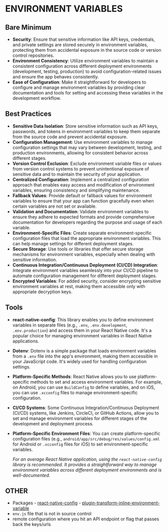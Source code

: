 # ENVIRONMENT VARIABLES

## Bare Minimum
- **Security**: Ensure that sensitive information like API keys, credentials, and private settings are stored securely in environment variables, protecting them from accidental exposure in the source code or version control repositories.
- **Environment Consistency**: Utilize environment variables to maintain a consistent configuration across different deployment environments (development, testing, production) to avoid configuration-related issues and ensure the app behaves consistently.
- **Ease of Configuration**: Make it straightforward for developers to configure and manage environment variables by providing clear documentation and tools for setting and accessing these variables in the development workflow.

## Best Practices
- **Sensitive Data Isolation**: Store sensitive information such as API keys, passwords, and tokens in environment variables to keep them separate from the source code and prevent accidental exposure.
- **Configuration Management**: Use environment variables to manage configuration settings that may vary between development, testing, and production environments, allowing for consistent behavior across different stages.
- **Version Control Exclusion**: Exclude environment variable files or values from version control systems to prevent unintentional exposure of sensitive data and to maintain the security of your application.
- **Centralized Configuration**: Implement a centralized configuration approach that enables easy access and modification of environment variables, ensuring consistency and simplifying maintenance.
- **Fallback Values**: Provide default or fallback values for environment variables to ensure that your app can function gracefully even when certain variables are not set or available.
- **Validation and Documentation**: Validate environment variables to ensure they adhere to expected formats and provide comprehensive documentation for developers regarding the purpose and usage of each variable.
- **Environment-Specific Files**: Create separate environment-specific configuration files that load the appropriate environment variables. This can help manage settings for different deployment stages.
- **Secure Storage**: Use tools or libraries that offer secure storage mechanisms for environment variables, especially when dealing with sensitive information.
- **Continuous Integration/Continuous Deployment (CI/CD) Integration**: Integrate environment variables seamlessly into your CI/CD pipeline to automate configuration management for different deployment stages.
- **Encrypted Variables**: For added security, consider encrypting sensitive environment variables at rest, making them accessible only with appropriate decryption keys.

## Tools
- **react-native-config**: This library enables you to define environment variables in separate files (e.g., `.env`, `.env.development`, `.env.production`) and access them in your React Native code. It's a popular choice for managing environment variables in React Native applications.
- **Dotenv**: Dotenv is a simple package that loads environment variables from a `.env` file into the app's environment, making them accessible in your JavaScript code. It's widely used for handling configuration settings.
- **Platform-Specific Methods**: React Native allows you to use platform-specific methods to set and access environment variables. For example, on Android, you can use `BuildConfig` to define variables, and on iOS, you can use `.xcconfig` files to manage environment-specific configuration.
- **CI/CD Systems**: Some Continuous Integration/Continuous Deployment (CI/CD) systems, like Jenkins, CircleCI, or GitHub Actions, allow you to set and manage environment variables for different stages of the development and deployment process.
- **Platform-Specific Environment Files**: You can create platform-specific configuration files (e.g., `android/app/src/debug/res/values/config.xml` for Android or `.xcconfig` files for iOS) to set environment-specific variables. 

	*For an average React Native application, using the `react-native-config` library is recommended. It provides a straightforward way to manage environment variables across different deployment environments and is well-documented.*

## OTHER
- Packages
		- [react-native-config](https://www.npmjs.com/package/react-native-config)
		- [plugin-transform-inline-environment-variable](https://stackoverflow.com/a/37823398) 
- `env.js` file that is not in source control
- remote configuration where you hit an API endpoint or flag that passes back the keys/urls